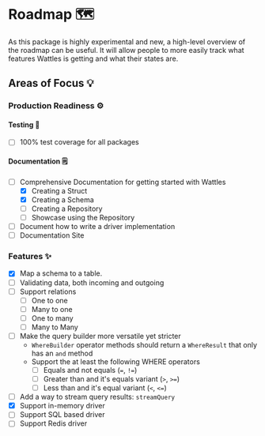 # Roadmap 🗺️

As this package is highly experimental and new, a high-level overview of the roadmap can be useful. It will allow people to more easily track what features Wattles is getting and what their states are.

## Areas of Focus 💡

### Production Readiness ⚙️


#### Testing 🧪

- [ ] 100% test coverage for all packages

#### Documentation 🗒️

- [ ] Comprehensive Documentation for getting started with Wattles
  - [x] Creating a Struct
  - [x] Creating a Schema
  - [ ] Creating a Repository
  - [ ] Showcase using the Repository
- [ ] Document how to write a driver implementation
- [ ] Documentation Site

### Features ✨

- [x] Map a schema to a table.
- [ ] Validating data, both incoming and outgoing
- [ ] Support relations
  - [ ] One to one
  - [ ] Many to one
  - [ ] One to many
  - [ ] Many to Many
- [ ] Make the query builder more versatile yet stricter
  - `WhereBuilder` operator methods should return a `WhereResult` that only has an `and` method
  - Support the at least the following WHERE operators
    - [ ] Equals and not equals (`=`, `!=`)
    - [ ] Greater than and it's equals variant (`>`, `>=`)
    - [ ] Less than and it's equal variant (`<`, `<=`)
- [ ] Add a way to stream query results: `streamQuery`
- [x] Support in-memory driver
- [ ] Support SQL based driver
- [ ] Support Redis driver